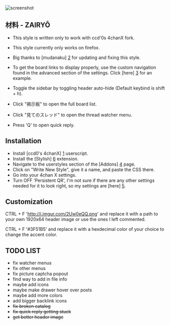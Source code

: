 ![screenshot](https://raw.githubusercontent.com/commit-sudoku/zairyou/gh-pages/threads.png)

材料 - ZAIRYŌ
-----------

* This style is written only to work with ccd'0s 4chanX fork.

* This style currently only works on firefox.

* Big thanks to [mudanaku] [2] for updating and fixing this style.

* To get the board links to display properly, use the custom navigation found in the advanced section of the settings. Click [here] [3] for an example.

* Toggle the sidebar by toggling header auto-hide (Default keybind is shift + h).

* Click "掲示板" to open the full board list.

* Click "見てのスレッド" to open the thread watcher menu.

* Press 'Q' to open quick reply.

Installation
-------------------------------

* Install [ccd0's 4chanX] [1] userscript. 
* Install the [Stylish] [6] extension. 
* Navigate to the userstyles section of the [Addons] [4] page. 
* Click on "Write New Style", give it a name, and paste the CSS there. 
* Go into your 4chan X settings.
* Turn OFF 'Persistent QR', I'm not sure if there are any other settings needed for it to look right, so my settings are [here] [5].

Customization
-------------------------------

CTRL + F 'http://i.imgur.com/2Uw0eQQ.png' and replace it with a path to your own 1920x64 header image or use the ones I left commented.

CTRL + F '#3F51B5' and replace it with a hexdecimal color of your choice to change the accent color. 

TODO LIST
-------------------------------
* fix watcher menus
* fix other menus
* fix picture captcha popout
* find way to add in file info
* maybe add icons
* maybe make drawer hover over posts
* maybe add more colors
* add bigger backlink icons
* ~~fix broken catalog~~
* ~~fix quick reply getting stuck~~
* ~~get better header image~~

[1]: https://github.com/ccd0/4chan-x
[2]: https://github.com/mudanaku/
[3]: https://raw.githubusercontent.com/commit-sudoku/zairyou/gh-pages/boardshelp.png
[4]: about:addons
[5]: http://i.imgur.com/x970AkQ.png
[6]: https://addons.mozilla.org/en-us/firefox/addon/stylish/
